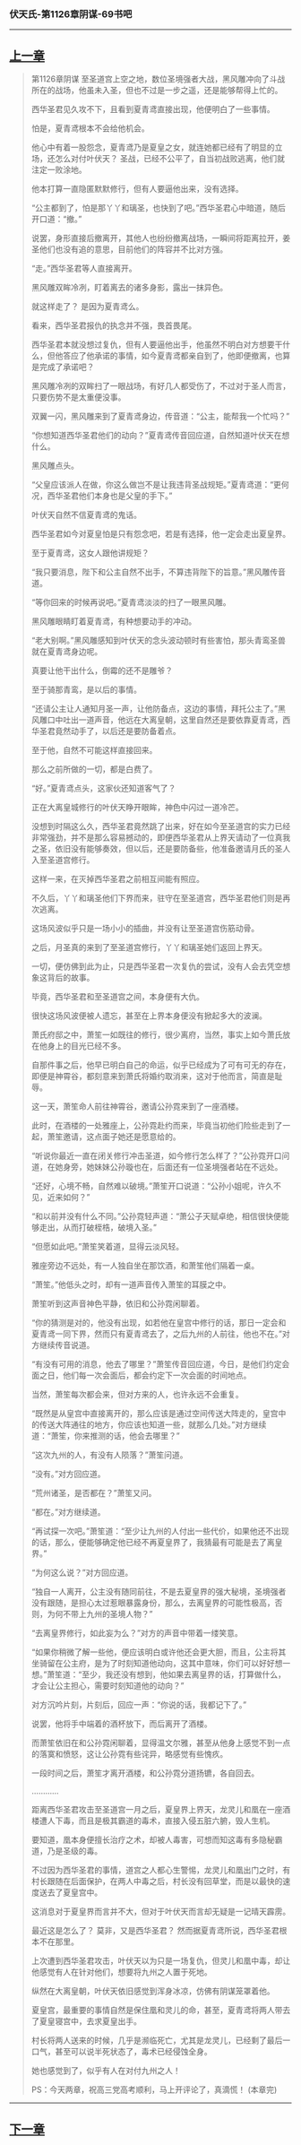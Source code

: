### 伏天氏-第1126章阴谋-69书吧

--------
[上一章](./219d87451832586b93430720ecee6b9b.md)
--------


>
>
>
>第1126章阴谋
>至圣道宫上空之地，数位圣境强者大战，黑风雕冲向了斗战所在的战场，他虽未入圣，但也不过是一步之遥，还是能够帮得上忙的。
>
>西华圣君见久攻不下，且看到夏青鸢直接出现，他便明白了一些事情。
>
>怕是，夏青鸢根本不会给他机会。
>
>他心中有着一股怨念，夏青鸢乃是夏皇之女，就连她都已经有了明显的立场，还怎么对付叶伏天？
>圣战，已经不公平了，自当初战败逃离，他们就注定一败涂地。
>
>他本打算一直隐匿默默修行，但有人要逼他出来，没有选择。
>
>“公主都到了，怕是那丫丫和璃圣，也快到了吧。”西华圣君心中暗道，随后开口道：“撤。”
>
>说罢，身形直接后撤离开，其他人也纷纷撤离战场，一瞬间将距离拉开，姜圣他们也没有追的意思，目前他们的阵容并不比对方强。
>
>“走。”西华圣君等人直接离开。
>
>黑风雕双眸冷冽，盯着离去的诸多身影，露出一抹异色。
>
>就这样走了？
>是因为夏青鸢么。
>
>看来，西华圣君报仇的执念并不强，畏首畏尾。
>
>西华圣君本就没想过复仇，但有人要逼他出手，他虽然不明白对方想要干什么，但他答应了他承诺的事情，如今夏青鸢都亲自到了，他即便撤离，也算是完成了承诺吧？
>
>黑风雕冷冽的双眸扫了一眼战场，有好几人都受伤了，不过对于圣人而言，只要伤势不是太重便没事。
>
>双翼一闪，黑风雕来到了夏青鸢身边，传音道：“公主，能帮我一个忙吗？”
>
>“你想知道西华圣君他们的动向？”夏青鸢传音回应道，自然知道叶伏天在想什么。
>
>黑风雕点头。
>
>“父皇应该派人在做，你这么做岂不是让我违背圣战规矩。”夏青鸢道：“更何况，西华圣君他们本身也是父皇的手下。”
>
>叶伏天自然不信夏青鸢的鬼话。
>
>西华圣君如今对夏皇怕是只有怨念吧，若是有选择，他一定会走出夏皇界。
>
>至于夏青鸢，这女人跟他讲规矩？
>
>“我只要消息，陛下和公主自然不出手，不算违背陛下的旨意。”黑风雕传音道。
>
>“等你回来的时候再说吧。”夏青鸢淡淡的扫了一眼黑风雕。
>
>黑风雕眼睛盯着夏青鸢，有种想要动手的冲动。
>
>“老大别啊。”黑风雕感知到叶伏天的念头波动顿时有些害怕，那头青鸾圣兽就在夏青鸢身边呢。
>
>真要让他干出什么，倒霉的还不是雕爷？
>
>至于骑那青鸾，是以后的事情。
>
>“还请公主让人通知月圣一声，让他防备点，这边的事情，拜托公主了。”黑风雕口中吐出一道声音，他远在大离皇朝，这里自然还是要依靠夏青鸢，西华圣君竟然动手了，以后还是要防备着点。
>
>至于他，自然不可能这样直接回来。
>
>那么之前所做的一切，都是白费了。
>
>“好。”夏青鸢点头，这家伙还知道客气了？
>
>正在大离皇城修行的叶伏天睁开眼眸，神色中闪过一道冷芒。
>
>没想到时隔这么久，西华圣君竟然跳了出来，好在如今至圣道宫的实力已经非常强劲，并不是那么容易撼动的，即便西华圣君从上界天请动了一位真我之圣，依旧没有能够奏效，但以后，还是要防备些，他准备邀请月氏的圣人入至圣道宫修行。
>
>这样一来，在灭掉西华圣君之前相互间能有照应。
>
>不久后，丫丫和璃圣他们下界而来，驻守在至圣道宫，西华圣君他们则是再次逃离。
>
>这场风波似乎只是一场小小的插曲，并没有让至圣道宫伤筋动骨。
>
>之后，月圣真的来到了至圣道宫修行，丫丫和璃圣她们返回上界天。
>
>一切，便仿佛到此为止，只是西华圣君一次复仇的尝试，没有人会去凭空想象这背后的故事。
>
>毕竟，西华圣君和至圣道宫之间，本身便有大仇。
>
>很快这场风波便被人遗忘，甚至在上界本身便没有掀起多大的波澜。
>
>萧氏府邸之中，萧笙一如既往的修行，很少离府，当然，事实上如今萧氏放在他身上的目光已经不多。
>
>自那件事之后，他早已明白自己的命运，似乎已经成为了可有可无的存在，即便是神霄谷，都刻意来到萧氏将婚约取消来，这对于他而言，简直是耻辱。
>
>这一天，萧笙命人前往神霄谷，邀请公孙霓来到了一座酒楼。
>
>此时，在酒楼的一处雅座上，公孙霓赴约而来，毕竟当初他们险些走到了一起，萧笙邀请，这点面子她还是愿意给的。
>
>“听说你最近一直在闭关修行冲击圣道，如今修行怎么样了？”公孙霓开口问道，在她身旁，她妹妹公孙璇也在，后面还有一位圣境强者站在不远处。
>
>“还好，心境不畅，自然难以破境。”萧笙开口说道：“公孙小姐呢，许久不见，近来如何？”
>
>“和以前并没有什么不同。”公孙霓轻声道：“萧公子天赋卓绝，相信很快便能够走出，从而打破桎梏，破境入圣。”
>
>“但愿如此吧。”萧笙笑着道，显得云淡风轻。
>
>雅座旁边不远处，有一人独自坐在那饮酒，和萧笙他们隔着一桌。
>
>“萧笙。”他低头之时，却有一道声音传入萧笙的耳膜之中。
>
>萧笙听到这声音神色平静，依旧和公孙霓闲聊着。
>
>“你的猜测是对的，他没有出现，如若他在皇宫中修行的话，那日一定会和夏青鸢一同下界，然而只有夏青鸢去了，之后九州的人前往，他也不在。”对方继续传音说道。
>
>“有没有可用的消息，他去了哪里？”萧笙传音回应道，今日，是他们约定会面之日，他们每一次会面后，都会约定下一次会面的时间地点。
>
>当然，萧笙每次都会来，但对方来的人，也许永远不会重复。
>
>“既然是从皇宫中直接离开的，那么应该是通过空间传送大阵走的，皇宫中的传送大阵通往的地方，你应该也知道一些，就那么几处。”对方继续道：“萧笙，你来推测的话，他会去哪里？”
>
>“这次九州的人，有没有人陨落？”萧笙问道。
>
>“没有。”对方回应道。
>
>“荒州诸圣，是否都在？”萧笙又问。
>
>“都在。”对方继续道。
>
>“再试探一次吧。”萧笙道：“至少让九州的人付出一些代价，如果他还不出现的话，那么，便能够确定他已经不再夏皇界了，我猜最有可能是去了离皇界。”
>
>“为何这么说？”对方回应道。
>
>“独自一人离开，公主没有随同前往，不是去夏皇界的强大秘境，圣境强者没有跟随，是担心太过惹眼暴露身份，那么，去离皇界的可能性极高，否则，为何不带上九州的圣境人物？”
>
>“去离皇界修行，如此妄为么？”对方的声音中带着一缕笑意。
>
>“如果你稍微了解一些他，便应该明白或许他还会更大胆，而且，公主将其坐骑留在公主府，是为了时刻知道他动向，这其中意味，你们可以好好想一想。”萧笙道：“至少，我还没有想到，他如果去离皇界的话，打算做什么，才会让公主担心，需要时刻知道他的动向？”
>
>对方沉吟片刻，片刻后，回应一声：“你说的话，我都记下了。”
>
>说罢，他将手中端着的酒杯放下，而后离开了酒楼。
>
>而萧笙依旧在和公孙霓闲聊着，显得温文尔雅，甚至从他身上感觉不到一点的落寞和愤怒，这让公孙霓有些诧异，略感觉有些愧疚。
>
>一段时间之后，萧笙才离开酒楼，和公孙霓分道扬镳，各自回去。
>
>…………
>
>距离西华圣君攻击至圣道宫一月之后，夏皇界上界天，龙灵儿和凰在一座酒楼遭人下毒，而且是极其霸道的毒术，直接入侵五脏六腑，毁人生机。
>
>要知道，凰本身便擅长治疗之术，却被人毒害，可想而知这毒有多隐秘霸道，乃是圣级的毒。
>
>不过因为西华圣君的事情，道宫之人都心生警惕，龙灵儿和凰出门之时，有村长跟随在后面保护，在两人中毒之后，村长没有回草堂，而是以最快的速度送去了夏皇宫中。
>
>这消息对于夏皇界而言并不大，但对于叶伏天而言却无疑是一记晴天霹雳。
>
>最近这是怎么了？
>莫非，又是西华圣君？
>然而据夏青鸢所说，西华圣君根本不在那里。
>
>上次遭到西华圣君攻击，叶伏天以为只是一场复仇，但灵儿和凰中毒，却让他感觉有人在针对他们，想要将九州之人置于死地。
>
>纵然在大离皇朝，叶伏天依旧感觉到浑身冰凉，仿佛有阴谋笼罩着他。
>
>夏皇宫，最重要的事情自然是保住凰和灵儿的命，甚至，夏青鸢将两人带去了夏皇寝宫中，去求夏皇出手。
>
>村长将两人送来的时候，几乎是濒临死亡，尤其是龙灵儿，已经剩了最后一口气，甚至可以说半死状态了，毒术已经侵蚀全身。
>
>她也感觉到了，似乎有人在对付九州之人！
>
>PS：今天两章，祝高三党高考顺利，马上开评论了，真滴慌！
>(本章完)
>
>

--------
[下一章](./187299604a105c92d72af604d852b0f0.md)
--------
